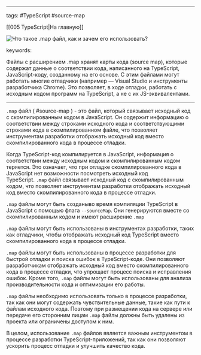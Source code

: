 ____

tags: #TypeScript #source-map

[[005 TypeScript|На главную]]

![Что такое `.map` файл, как и зачем его использовать?](https://youtu.be/OMQzqLyINnI?t=146)

keywords:

Файлы с расширением .map хранят карты кода (source map), которые содержат данные о соответствии кода, написанного на TypeScript, JavaScript-коду, созданному на его основе. С этим файлами могут работать многие отладчики (например — Visual Studio и инструменты разработчика Chrome). Это позволяет, в ходе отладки, работать с исходным кодом программ на TypeScript, а не с их JS-эквивалентами.  


_____

`.map` файл ( #source-map ) - это файл, который связывает исходный код с скомпилированным кодом в JavaScript. Он содержит информацию о соответствии между строками исходного кода и соответствующими строками кода в скомпилированном файле, что позволяет инструментам разработки отображать исходный код вместо скомпилированного кода в процессе отладки.

Когда TypeScript-код компилируется в JavaScript, информация о соответствии между исходным кодом и скомпилированным кодом теряется. Это означает, что при отладке скомпилированного кода в JavaScript нет возможности посмотреть исходный код TypeScript. `.map` файл связывает исходный код с скомпилированным кодом, что позволяет инструментам разработки отображать исходный код вместо скомпилированного кода в процессе отладки.

`.map` файлы могут быть созданыво время компиляции TypeScript в JavaScript с помощью флага `--sourceMap`. Они генерируются вместе со скомпилированным кодом и имеют расширение `.map`

`.map` файлы могут быть использованы в инструментах разработки, таких как отладчики, чтобы отображать исходный код TypeScript вместо скомпилированного кода в процессе отладки.

`.map` файлы могут быть использованы в процессе разработки для быстрой отладки и поиска ошибок в TypeScript-коде. Они позволяют разработчикам отображать исходный код вместо скомпилированного кода в процессе отладки, что упрощает процесс поиска и исправления ошибок. Кроме того, `.map` файлы могут быть использованы для анализа производительности кода и оптимизации его работы.

`.map` файлы необходимо использовать только в процессе разработки, так как они могут содержать чувствительные данные, такие как пути к файлам исходного кода. Поэтому при размещении кода на сервере или передаче его сторонним лицам `.map` файлы должны быть удалены из проекта или ограничены доступом к ним.

В целом, использование `.map` файлов является важным инструментом в процессе разработки TypeScript-приложений, так как они позволяют ускорить процесс отладки и улучшить качество кода.